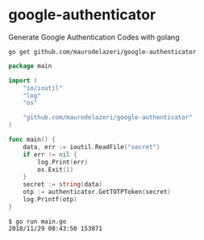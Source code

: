 # google-authenticator

Generate Google Authentication Codes with golang

```
go get github.com/maurodelazeri/google-authenticator
```

```go
package main

import (
	"io/ioutil"
	"log"
	"os"

	"github.com/maurodelazeri/google-authenticator"
)

func main() {
	data, err := ioutil.ReadFile("secret")
	if err != nil {
		log.Print(err)
		os.Exit(1)
	}
	secret := string(data)
	otp := authenticator.GetTOTPToken(secret)
	log.Printf(otp)
}
```

```
$ go run main.go
2018/11/29 08:43:50 153071
```
